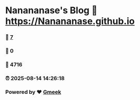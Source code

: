 # Nanananase's Blog :link: https://Nanananase.github.io 
### :page_facing_up: [7](https://Nanananase.github.io/tag.html) 
### :speech_balloon: 0 
### :hibiscus: 4716 
### :alarm_clock: 2025-08-14 14:26:18 
### Powered by :heart: [Gmeek](https://github.com/Meekdai/Gmeek)
